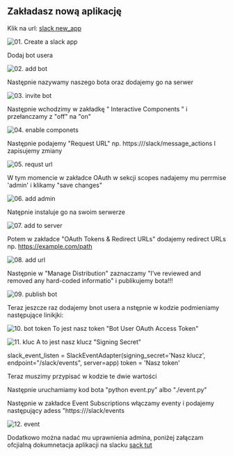 ## Zakładasz nową aplikację

Klik na url: [slack new_app](https://api.slack.com/apps?new_app=1)

![01. Create a slack app](01-create-a-slack-app.png)

Dodaj bot usera

![02. add bot](02-add-bot-user.png)


Następnie nazywamy naszego bota oraz dodajemy go na serwer

![03. invite bot](03-name-and-invite-bot.png)


Następnie wchodzimy w zakładkę " Interactive Components " i przełanczamy z "off" na "on"

![04. enable componets](04-enabling-c.png)

Następnie podajemy "Request URL" np. https://<Nasza domena>/slack/message_actions
I zapisujemy zmiany

![05. requst url](05-add-rp-url.png)

W tym momencie w zakładce OAuth w sekcji scopes nadajemy mu perrmise 'admin' i klikamy "save changes"

![06. add admin](06-admin-add.png)

Natępnie instaluje go na swoim serwerze

![07. add to server](07-add-to-server.png)

Potem w zakładce  "OAuth Tokens & Redirect URLs" dodajemy redirect URLs np. https://example.com/path

![08. add url](08-url-addd.png)

Następnie w "Manage Distribution" zaznaczamy "I’ve reviewed and removed any hard-coded informatio" i publikujemy bota!!!

![09. publish bot](09-publish-bot.png)

Teraz jeszcze raz dodajemy bnot usera a nstępnie w kodzie podmieniamy następujące linikjki:

![10. bot token](10-bot-token.png)
To jest nasz token "Bot User OAuth Access Token"

![11. kluc](11-klucz.png)
A to jest nasz klucz "Signing Secret"

slack_event_listen = SlackEventAdapter(signing_secret='Nasz klucz', endpoint="/slack/events", server=app)
token = 'Nasz token'



Teraz muszimy przypisać w kodzie te dwie wartości

Następnie uruchamiamy kod bota "python event.py" albo "./event.py"

Następnie w zakładce Event Subscriptions włączamy eventy i podajemy następujący adess "https://<Nasz domena>/slack/events

![12. event](12-event-url)

Dodatkowo można nadać mu uprawnienia admina, poniżej załączam ofcjialną dokumnetacja aplikacji na slacku
[sack tut](https://github.com/slackapi/python-slackclient/tree/master/tutorial)